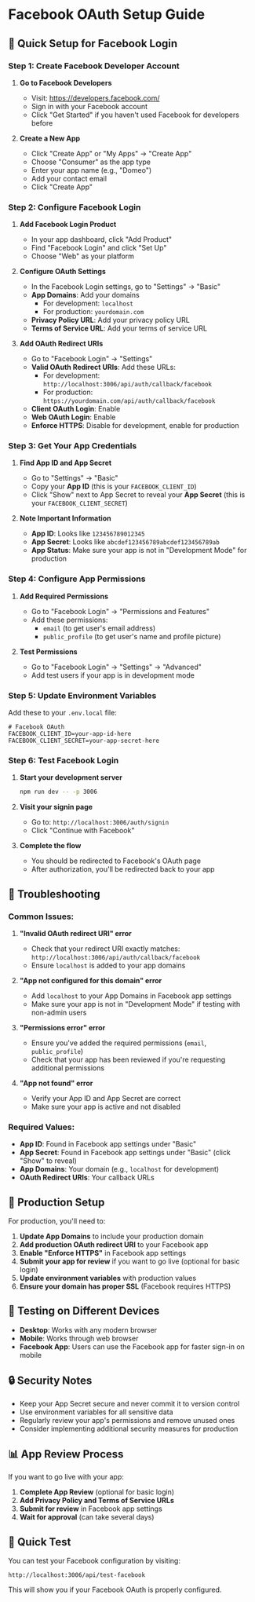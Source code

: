 # Facebook OAuth Setup Guide

## 📘 Quick Setup for Facebook Login

### Step 1: Create Facebook Developer Account

1. **Go to Facebook Developers**
   - Visit: https://developers.facebook.com/
   - Sign in with your Facebook account
   - Click "Get Started" if you haven't used Facebook for developers before

2. **Create a New App**
   - Click "Create App" or "My Apps" → "Create App"
   - Choose "Consumer" as the app type
   - Enter your app name (e.g., "Domeo")
   - Add your contact email
   - Click "Create App"

### Step 2: Configure Facebook Login

1. **Add Facebook Login Product**
   - In your app dashboard, click "Add Product"
   - Find "Facebook Login" and click "Set Up"
   - Choose "Web" as your platform

2. **Configure OAuth Settings**
   - In the Facebook Login settings, go to "Settings" → "Basic"
   - **App Domains**: Add your domains
     - For development: `localhost`
     - For production: `yourdomain.com`
   - **Privacy Policy URL**: Add your privacy policy URL
   - **Terms of Service URL**: Add your terms of service URL

3. **Add OAuth Redirect URIs**
   - Go to "Facebook Login" → "Settings"
   - **Valid OAuth Redirect URIs**: Add these URLs:
     - For development: `http://localhost:3006/api/auth/callback/facebook`
     - For production: `https://yourdomain.com/api/auth/callback/facebook`
   - **Client OAuth Login**: Enable
   - **Web OAuth Login**: Enable
   - **Enforce HTTPS**: Disable for development, enable for production

### Step 3: Get Your App Credentials

1. **Find App ID and App Secret**
   - Go to "Settings" → "Basic"
   - Copy your **App ID** (this is your `FACEBOOK_CLIENT_ID`)
   - Click "Show" next to App Secret to reveal your **App Secret** (this is your `FACEBOOK_CLIENT_SECRET`)

2. **Note Important Information**
   - **App ID**: Looks like `123456789012345`
   - **App Secret**: Looks like `abcdef123456789abcdef123456789ab`
   - **App Status**: Make sure your app is not in "Development Mode" for production

### Step 4: Configure App Permissions

1. **Add Required Permissions**
   - Go to "Facebook Login" → "Permissions and Features"
   - Add these permissions:
     - `email` (to get user's email address)
     - `public_profile` (to get user's name and profile picture)

2. **Test Permissions**
   - Go to "Facebook Login" → "Settings" → "Advanced"
   - Add test users if your app is in development mode

### Step 5: Update Environment Variables

Add these to your `.env.local` file:

```env
# Facebook OAuth
FACEBOOK_CLIENT_ID=your-app-id-here
FACEBOOK_CLIENT_SECRET=your-app-secret-here
```

### Step 6: Test Facebook Login

1. **Start your development server**
   ```bash
   npm run dev -- -p 3006
   ```

2. **Visit your signin page**
   - Go to: `http://localhost:3006/auth/signin`
   - Click "Continue with Facebook"

3. **Complete the flow**
   - You should be redirected to Facebook's OAuth page
   - After authorization, you'll be redirected back to your app

## 🔧 Troubleshooting

### Common Issues:

1. **"Invalid OAuth redirect URI" error**
   - Check that your redirect URI exactly matches: `http://localhost:3006/api/auth/callback/facebook`
   - Ensure `localhost` is added to your app domains

2. **"App not configured for this domain" error**
   - Add `localhost` to your App Domains in Facebook app settings
   - Make sure your app is not in "Development Mode" if testing with non-admin users

3. **"Permissions error" error**
   - Ensure you've added the required permissions (`email`, `public_profile`)
   - Check that your app has been reviewed if you're requesting additional permissions

4. **"App not found" error**
   - Verify your App ID and App Secret are correct
   - Make sure your app is active and not disabled

### Required Values:

- **App ID**: Found in Facebook app settings under "Basic"
- **App Secret**: Found in Facebook app settings under "Basic" (click "Show" to reveal)
- **App Domains**: Your domain (e.g., `localhost` for development)
- **OAuth Redirect URIs**: Your callback URLs

## 🚀 Production Setup

For production, you'll need to:

1. **Update App Domains** to include your production domain
2. **Add production OAuth redirect URI** to your Facebook app
3. **Enable "Enforce HTTPS"** in Facebook app settings
4. **Submit your app for review** if you want to go live (optional for basic login)
5. **Update environment variables** with production values
6. **Ensure your domain has proper SSL** (Facebook requires HTTPS)

## 📱 Testing on Different Devices

- **Desktop**: Works with any modern browser
- **Mobile**: Works through web browser
- **Facebook App**: Users can use the Facebook app for faster sign-in on mobile

## 🔒 Security Notes

- Keep your App Secret secure and never commit it to version control
- Use environment variables for all sensitive data
- Regularly review your app's permissions and remove unused ones
- Consider implementing additional security measures for production

## 📊 App Review Process

If you want to go live with your app:

1. **Complete App Review** (optional for basic login)
2. **Add Privacy Policy and Terms of Service URLs**
3. **Submit for review** in Facebook app settings
4. **Wait for approval** (can take several days)

## 🎯 Quick Test

You can test your Facebook configuration by visiting:
```
http://localhost:3006/api/test-facebook
```

This will show you if your Facebook OAuth is properly configured. 